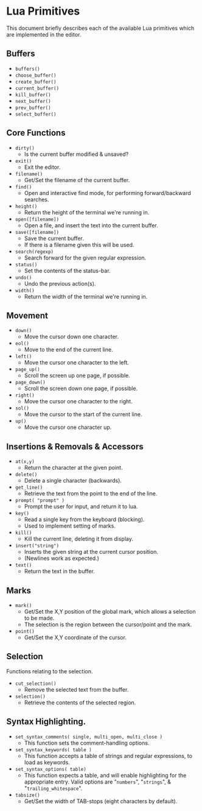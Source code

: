 # Lua Primitives

This document briefly describes each of the available Lua primitives
which are implemented in the editor.

## Buffers

* `buffers()`
* `choose_buffer()`
* `create_buffer()`
* `current_buffer()`
* `kill_buffer()`
* `next_buffer()`
* `prev_buffer()`
* `select_buffer()`


## Core Functions

* `dirty()`
    * Is the current buffer modified & unsaved?
* `exit()`
    * Exit the editor.
* `filename()`
    * Get/Set the filename of the current buffer.
* `find()`
    * Open and interactive find mode, for performing forward/backward searches.
* `height()`
    * Return the height of the terminal we're running in.
* `open([filename])`
    * Open a file, and insert the text into the current buffer.
* `save([filename])`
    * Save the current buffer.
    * If there is a filename given this will be used.
* `search(regexp)`
    * Search forward for the given regular expression.
* `status()`
    * Set the contents of the status-bar.
* `undo()`
    * Undo the previous action(s).
* `width()`
    * Return the width of the terminal we're running in.


## Movement

* `down()`
    * Move the cursor down one character.
* `eol()`
    * Move to the end of the current line.
* `left()`
    * Move the cursor one character to the left.
* `page_up()`
    * Scroll the screen up one page, if possible.
* `page_down()`
    * Scroll the screen down one page, if possible.
* `right()`
    * Move the cursor one character to the right.
* `sol()`
    * Move the cursor to the start of the current line.
* `up()`
    * Move the cursor one character up.


## Insertions & Removals & Accessors

* `at(x,y)`
    * Return the character at the given point.
* `delete()`
    * Delete a single character (backwards).
* `get_line()`
    * Retrieve the text from the point to the end of the line.
* `prompt( "prompt" )`
    * Prompt the user for input, and return it to lua.
* `key()`
    * Read a single key from the keyboard (blocking).
    * Used to implement setting of marks.
* `kill()`
    * Kill the current line, deleting it from display.
* `insert("string")`
    * Inserts the given string at the current cursor position.
    * (Newlines work as expected.)
* `text()`
    * Return the text in the buffer.

## Marks

* `mark()`
    * Get/Set the X,Y position of the global mark, which allows a selection to be made.
    * The selection is the region between the cursor/point and the mark.
* `point()`
    * Get/Set the X,Y coordinate of the cursor.


## Selection

Functions relating to the selection.

* `cut_selection()`
   * Remove the selected text from the buffer.
* `selection()`
   * Retrieve the contents of the selected region.


## Syntax Highlighting.

* `set_syntax_comments( single, multi_open, multi_close )`
    * This function sets the comment-handling options.
* `set_syntax_keywords( table )`
    * This function accepts a table of strings and regular expressions, to load as keywords.
* `set_syntax_options( table)`
    * This function expects a table, and will enable highlighting for the appropriate entry.  Valid options are "`numbers`", "`strings`", & "`trailing_whitespace`".
* `tabsize()`
    * Get/Set the width of TAB-stops (eight characters by default).
